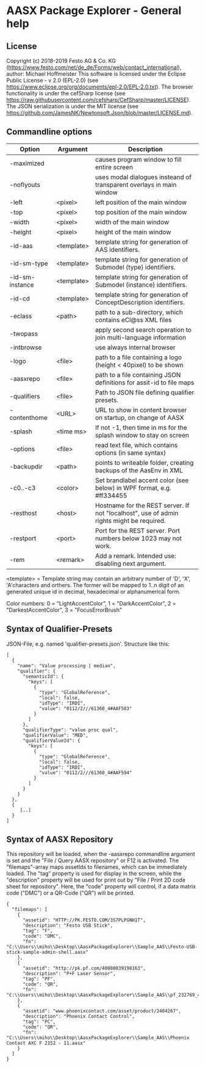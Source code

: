 # AASX Package Explorer - General help

## License

Copyright (c) 2018-2019 Festo AG & Co. KG (https://www.festo.com/net/de_de/Forms/web/contact_international), author: Michael Hoffmeister
This software is licensed under the Eclipse Public License - v 2.0 (EPL-2.0) (see https://www.eclipse.org/org/documents/epl-2.0/EPL-2.0.txt).
The browser functionality is under the cefSharp license (see https://raw.githubusercontent.com/cefsharp/CefSharp/master/LICENSE).
The JSON serialization is under the MIT license (see https://github.com/JamesNK/Newtonsoft.Json/blob/master/LICENSE.md).

## Commandline options

| Option         | Argument     | Description                                                             |
|----------------|--------------|-------------------------------------------------------------------------|
| -maximized     |              | causes program window to fill entire screen                             |
| -noflyouts     |              | uses modal dialogues insteand of transparent overlays in main window    |
| -left          | \<pixel\>    | left position of the main window                                        |
| -top           | \<pixel\>    | top position of the main window                                         |
| -width         | \<pixel\>    | width of the main window                                                |
| -height        | \<pixel\>    | height of the main window                                               |
| -id-aas        | \<template\> | template string for generation of AAS identifiers.                      |
| -id-sm-type    | \<template\> | template string for generation of Submodel (type) identifiers.          |
| -id-sm-instance| \<template\> | template string for generation of Submodel (instance) identifiers.      |
| -id-cd         | \<template\> | template string for generation of ConceptDescription identifiers.       |
| -eclass        | \<path\>     | path to a sub-directory, which contains eCl@ss XML files                |
| -twopass       |              | apply second search operation to join multi-language information        |
| -intbrowse     |              | use always internal browser                                             |
| -logo          | \<file\>     | path to a file containing a logo (height < 40pixel) to be shown         |
| -aasxrepo      | \<file\>     | path to a file containing JSON definitions for assit-id to file maps    |
| -qualifiers    | \<file\>     | Path to JSON file defining qualifier presets.                           |
| -contenthome   | \<URL\>      | URL to show in content browser on startup, on change of AASX            |
| -splash        | \<time ms\>  | If not -1, then time in ms for the splash window to stay on screen      |
| -options       | \<file\>     | read text file, which contains options (in same syntax)                 |
| -backupdir     | \<path\>     | points to writeable folder, creating backups of the AasEnv in XML       |
| -c0..-c3       | \<color\>    | Set brandlabel accent color (see below) in WPF format, e.g. #ff334455   |
| -resthost      | \<host\>     | Hostname for the REST server. If not "localhost", use of admin rights might be required. |
| -restport      | \<port\>     | Port for the REST server. Port numbers below 1023 may not work.         |
| -rem           | \<remark\>   | Add a remark. Intended use: disabling next argument.                    |
                                                                                   
\<template\> = Template string may contain an arbitrary number of 'D', 'X', 'A'characters and orthers. The former will be mapped to 1..n digit of an generated unique id in decimal, hexadecimal or alphanumerical form.

Color numbers: 0 = "LightAccentColor", 1 = "DarkAccentColor", 2 = "DarkestAccentColor", 3 = "FocusErrorBrush"

## Syntax of Qualifier-Presets

JSON-File, e.g. named 'qualifier-presets.json'. Structure like this:

    [
      {
        "name": "Value processing | median",
        "qualifier": {
          "semanticId": {
            "keys": [
              {
                "type": "GlobalReference",
                "local": false,
                "idType": "IRDI",
                "value": "0112/2///61360_4#AAF583"
              }
            ]
          },
          "qualifierType": "value proc qual",
          "qualifierValue": "MED",
          "qualifierValueId": {
            "keys": [
              {
                "type": "GlobalReference",
                "local": false,
                "idType": "IRDI",
                "value": "0112/2///61360_4#AAF594"
              }
            ]
          }
        }
      },
      {
         [..]
      }
    ]
    
## Syntax of AASX Repository

This repository will be loaded, when the -aasxrepo commandline argument is set and the "File / Query AASX repository" or F12 is activated. The "filemaps"-array maps assetIds to filenames, which can be immediately loaded. The "tag" property is used for display in the screen, while the "description" property will be used for print out by "File / Print 2D code sheet for repository". Here, the "code" property will control, if a data matrix code ("DMC") or a QR-Code ("QR") will be printed.


    {
      "filemaps": [
        {
          "assetid": "HTTP://PK.FESTO.COM/3S7PLPGNH1T",
          "description": "Festo USB Stick",
          "tag": "F",
          "code": "DMC",
          "fn": "C:\\Users\\miho\\Desktop\\AasxPackageExplorer\\Sample_AAS\\Festo-USB-stick-sample-admin-shell.aasx"
        },
        {
          "assetid": "http://pk.pf.com/40000039198163",
          "description": "P+F Laser Sensor",
          "tag": "PF",
          "code": "QR",
          "fn": "C:\\Users\\miho\\Desktop\\AasxPackageExplorer\\Sample_AAS\\pf_232769_40000039198163.aasx"
        },
        {
          "assetid": "www.phoenixcontact.com/asset/product/2404267",
          "description": "Phoenix Contact Control",
          "tag": "PC",
          "code": "QR",
          "fn": "C:\\Users\\miho\\Desktop\\AasxPackageExplorer\\Sample_AAS\\Phoenix Contact AXC F 2152 - 11.aasx"
        }
      ]
    }
